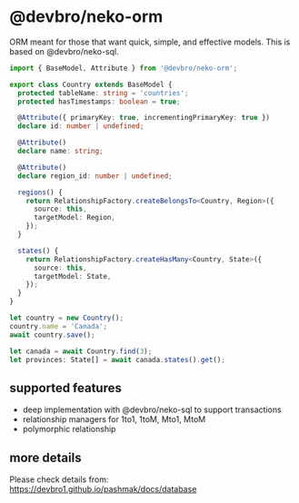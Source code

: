 # @devbro/neko-orm

ORM meant for those that want quick, simple, and effective models. This is based on @devbro/neko-sql.

```ts
import { BaseModel, Attribute } from '@devbro/neko-orm';

export class Country extends BaseModel {
  protected tableName: string = 'countries';
  protected hasTimestamps: boolean = true;

  @Attribute({ primaryKey: true, incrementingPrimaryKey: true })
  declare id: number | undefined;

  @Attribute()
  declare name: string;

  @Attribute()
  declare region_id: number | undefined;

  regions() {
    return RelationshipFactory.createBelongsTo<Country, Region>({
      source: this,
      targetModel: Region,
    });
  }

  states() {
    return RelationshipFactory.createHasMany<Country, State>({
      source: this,
      targetModel: State,
    });
  }
}

let country = new Country();
country.name = 'Canada';
await country.save();

let canada = await Country.find(3);
let provinces: State[] = await canada.states().get();
```

## supported features

- deep implementation with @devbro/neko-sql to support transactions
- relationship managers for 1to1, 1toM, Mto1, MtoM
- polymorphic relationship

## more details

Please check details from:
https://devbro1.github.io/pashmak/docs/database
